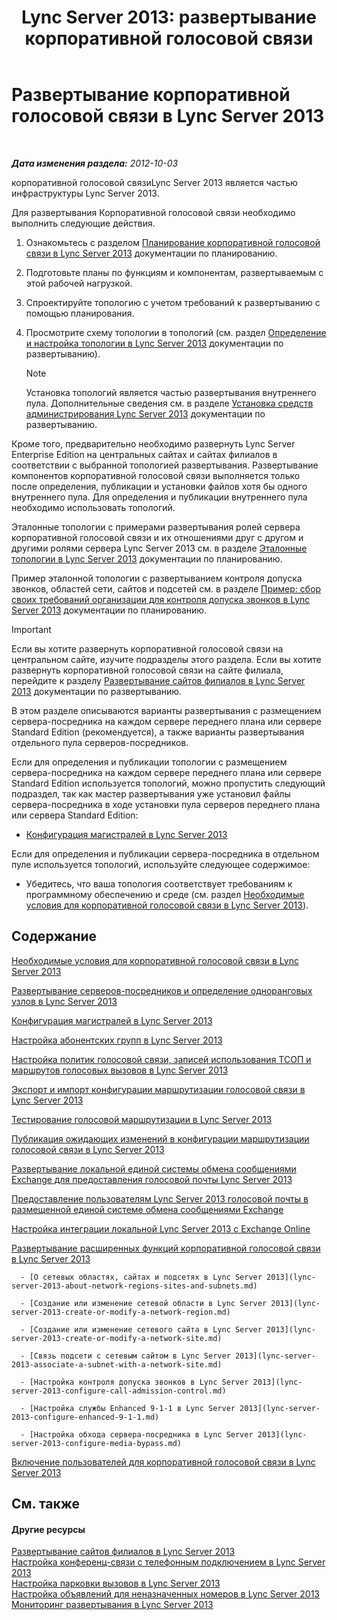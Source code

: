 ﻿---
title: 'Lync Server 2013: развертывание корпоративной голосовой связи'
TOCTitle: Развертывание корпоративной голосовой связи
ms:assetid: b5b593a6-ac30-461c-8c8c-0041e2c9ab04
ms:mtpsurl: https://technet.microsoft.com/ru-ru/library/Gg412876(v=OCS.15)
ms:contentKeyID: 49310925
ms.date: 05/19/2016
mtps_version: v=OCS.15
ms.translationtype: HT
---

# Развертывание корпоративной голосовой связи в Lync Server 2013

 

_**Дата изменения раздела:** 2012-10-03_

корпоративной голосовой связиLync Server 2013 является частью инфраструктуры Lync Server 2013.

Для развертывания Корпоративной голосовой связи необходимо выполнить следующие действия.

1.  Ознакомьтесь с разделом [Планирование корпоративной голосовой связи в Lync Server 2013](lync-server-2013-planning-for-enterprise-voice.md) документации по планированию.

2.  Подготовьте планы по функциям и компонентам, развертываемым с этой рабочей нагрузкой.

3.  Спроектируйте топологию с учетом требований к развертыванию с помощью планирования.

4.  Просмотрите схему топологии в топологий (см. раздел [Определение и настройка топологии в Lync Server 2013](lync-server-2013-defining-and-configuring-the-topology.md) документации по развертыванию).
    
    > [!NOTE]  
    > Установка топологий является частью развертывания внутреннего пула. Дополнительные сведения см. в разделе <a href="lync-server-2013-install-lync-server-administrative-tools.md">Установка средств администрирования Lync Server 2013</a> документации по развертыванию.

Кроме того, предварительно необходимо развернуть Lync Server Enterprise Edition на центральных сайтах и сайтах филиалов в соответствии с выбранной топологией развертывания. Развертывание компонентов корпоративной голосовой связи выполняется только после определения, публикации и установки файлов хотя бы одного внутреннего пула. Для определения и публикации внутреннего пула необходимо использовать топологий.

Эталонные топологии с примерами развертывания ролей сервера корпоративной голосовой связи и их отношениями друг с другом и другими ролями сервера Lync Server 2013 см. в разделе [Эталонные топологии в Lync Server 2013](lync-server-2013-reference-topologies.md) документации по планированию.

Пример эталонной топологии с развертыванием контроля допуска звонков, областей сети, сайтов и подсетей см. в разделе [Пример: сбор своих требований организации для контроля допуска звонков в Lync Server 2013](lync-server-2013-example-of-gathering-your-requirements-for-call-admission-control.md) документации по планированию.

> [!IMPORTANT]  
> Если вы хотите развернуть корпоративной голосовой связи на центральном сайте, изучите подразделы этого раздела. Если вы хотите развернуть корпоративной голосовой связи на сайте филиала, перейдите к разделу <a href="lync-server-2013-deploying-branch-sites.md">Развертывание сайтов филиалов в Lync Server 2013</a> документации по развертыванию.

В этом разделе описываются варианты развертывания с размещением сервера-посредника на каждом сервере переднего плана или сервере Standard Edition (рекомендуется), а также варианты развертывания отдельного пула cерверов-посредников.

Если для определения и публикации топологии с размещением сервера-посредника на каждом сервере переднего плана или сервере Standard Edition используется топологий, можно пропустить следующий подраздел, так как мастер развертывания уже установил файлы сервера-посредника в ходе установки пула серверов переднего плана или сервера Standard Edition:

  - [Конфигурация магистралей в Lync Server 2013](lync-server-2013-configuring-trunks.md)

Если для определения и публикации сервера-посредника в отдельном пуле используется топологий, используйте следующее содержимое:

  - Убедитесь, что ваша топология соответствует требованиям к программному обеспечению и среде (см. раздел [Необходимые условия для корпоративной голосовой связи в Lync Server 2013](lync-server-2013-enterprise-voice-prerequisites.md)).

## Содержание

   [Необходимые условия для корпоративной голосовой связи в Lync Server 2013](lync-server-2013-enterprise-voice-prerequisites.md)

   [Развертывание серверов-посредников и определение одноранговых узлов в Lync Server 2013](lync-server-2013-deploying-mediation-servers-and-defining-peers.md)

   [Конфигурация магистралей в Lync Server 2013](lync-server-2013-configuring-trunks.md)

   [Настройка абонентских групп в Lync Server 2013](lync-server-2013-configuring-dial-plans.md)

   [Настройка политик голосовой связи, записей использования ТСОП и маршрутов голосовых вызовов в Lync Server 2013](lync-server-2013-configuring-voice-policies-pstn-usage-records-and-voice-routes.md)

   [Экспорт и импорт конфигурации маршрутизации голосовой связи в Lync Server 2013](lync-server-2013-exporting-and-importing-voice-routing-configuration.md)

   [Тестирование голосовой маршрутизации в Lync Server 2013](lync-server-2013-test-voice-routing.md)

   [Публикация ожидающих изменений в конфигурации маршрутизации голосовой связи в Lync Server 2013](lync-server-2013-publish-pending-changes-to-the-voice-routing-configuration.md)

   [Развертывание локальной единой системы обмена сообщениями Exchange для предоставления голосовой почты Lync Server 2013](lync-server-2013-deploying-on-premises-exchange-um-to-provide-lync-server-2013-voice-mail.md)

   [Предоставление пользователям Lync Server 2013 голосовой почты в размещенной единой системе обмена сообщениями Exchange](lync-server-2013-providing-lync-server-users-voice-mail-on-hosted-exchange-um.md)

   [Настройка интеграции локальной Lync Server 2013 с Exchange Online](lync-server-2013-configuring-on-premises-lync-server-integration-with-exchange-online.md)

   [Развертывание расширенных функций корпоративной голосовой связи в Lync Server 2013](lync-server-2013-deploying-advanced-enterprise-voice-features.md)
    
      - [О сетевых областях, сайтах и подсетях в Lync Server 2013](lync-server-2013-about-network-regions-sites-and-subnets.md)
    
      - [Создание или изменение сетевой области в Lync Server 2013](lync-server-2013-create-or-modify-a-network-region.md)
    
      - [Создание или изменение сетевого сайта в Lync Server 2013](lync-server-2013-create-or-modify-a-network-site.md)
    
      - [Связь подсети с сетевым сайтом в Lync Server 2013](lync-server-2013-associate-a-subnet-with-a-network-site.md)
    
      - [Настройка контроля допуска звонков в Lync Server 2013](lync-server-2013-configure-call-admission-control.md)
    
      - [Настройка службы Enhanced 9-1-1 в Lync Server 2013](lync-server-2013-configure-enhanced-9-1-1.md)
    
      - [Настройка обхода сервера-посредника в Lync Server 2013](lync-server-2013-configure-media-bypass.md)

   [Включение пользователей для корпоративной голосовой связи в Lync Server 2013](lync-server-2013-enable-users-for-enterprise-voice.md)

## См. также

#### Другие ресурсы

[Развертывание сайтов филиалов в Lync Server 2013](lync-server-2013-deploying-branch-sites.md)  
[Настройка конференц-связи с телефонным подключением в Lync Server 2013](lync-server-2013-configuring-dial-in-conferencing.md)  
[Настройка парковки вызовов в Lync Server 2013](lync-server-2013-configuring-call-park.md)  
[Настройка объявлений для неназначенных номеров в Lync Server 2013](lync-server-2013-configuring-announcements-for-unassigned-numbers.md)  
[Мониторинг развертывания в Lync Server 2013](lync-server-2013-deploying-monitoring.md)

